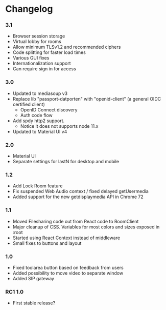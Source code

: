 # Changelog

### 3.1
* Browser session storage
* Virtual lobby for rooms
* Allow minimum TLSv1.2 and recommended ciphers
* Code splitting for faster load times
* Various GUI fixes
* Internationalization support
* Can require sign in for access

### 3.0
* Updated to mediasoup v3
* Replace lib "passport-datporten" with "openid-client" (a general OIDC certified client)
  - OpenID Connect discovery
  - Auth code flow
* Add spdy http2 support.
  - Notice it does not supports node 11.x
* Updated to Material UI v4

 ### 2.0
* Material UI
* Separate settings for lastN for desktop and mobile

 ### 1.2
* Add Lock Room feature
* Fix suspended Web Audio context / fixed delayed getUsermedia
* Added support for the new getdisplaymedia API in Chrome 72

### 1.1
* Moved Filesharing code out from React code to RoomClient
* Major cleanup of CSS. Variables for most colors and sizes exposed in :root
* Started using React Context instead of middleware
* Small fixes to buttons and layout

### 1.0
* Fixed toolarea button based on feedback from users
* Added possibility to move video to separate window
* Added SIP gateway

### RC1 1.0
* First stable release?
